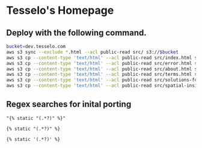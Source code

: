 Tesselo's Homepage
==================

Deploy with the following command.
----------------------------------

```sh
bucket=dev.tesselo.com
aws s3 sync --exclude *.html --acl public-read src/ s3://$bucket
aws s3 cp --content-type 'text/html' --acl public-read src/index.html s3://$bucket/index.html
aws s3 cp --content-type 'text/html' --acl public-read src/error.html s3://$bucket/error.html
aws s3 cp --content-type 'text/html' --acl public-read src/about.html s3://$bucket/about
aws s3 cp --content-type 'text/html' --acl public-read src/terms.html s3://$bucket/terms
aws s3 cp --content-type 'text/html' --acl public-read src/solutions-for-sustainability.html s3://$bucket/solutions-for-sustainability
aws s3 cp --content-type 'text/html' --acl public-read src/spatial-insights-as-a-service.html s3://$bucket/spatial-insights-as-a-service
```

Regex searches for inital porting
---------------------------------

```
"{% static "(.*?)" %}"

{% static "(.*?)" %}

{% static '(.*?)' %}
```
